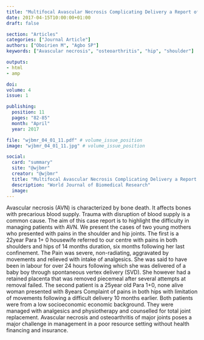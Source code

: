 ```yaml
---
title: "Multifocal Avascular Necrosis Complicating Delivery a Report of Two Cases"
date: 2017-04-15T10:00:00+01:00
draft: false

section: "Articles"
categories: ["Journal Article"]
authors: ["Oboirien M", "Agbo SP"]
keywords: ["Avascular necrosis", "osteoarthritis", "hip", "shoulder"]

outputs: 
- html
- amp

doi:
volume: 4
issue: 1

publishing:
  position: 11
  pages: "82-85"
  month: "April"
  year: 2017

file: "wjbmr_04_01_11.pdf" # volume_issue_position
image: "wjbmr_04_01_11.jpg" # volume_issue_position

social:
  card: "summary"
  site: "@wjbmr"
  creator: "@wjbmr"
  title: "Multifocal Avascular Necrosis Complicating Delivery a Report of Two Cases"
  description: "World Journal of Biomedical Research"
  image:
---
```

Avascular necrosis (AVN) is characterized by bone death. It affects bones with precarious blood supply.
Trauma with disruption of blood supply is a common cause. The aim of this case report is to highlight the
difficulty in managing patients with AVN. We present the cases of two young mothers who presented with pains
in the shoulder and hip joints. The first is a 22year Para 1+ 0 housewife referred to our centre with pains in both
shoulders and hips of 14 months duration, six months following her last confinement. The Pain was severe,
non-radiating, aggravated by movements and relieved with intake of analgesics. She was said to have been in
labour for over 24 hours following which she was delivered of a baby boy through spontaneous vertex delivery
(SVD). She however had a retained placenta that was removed piecemeal after several attempts at removal
failed. The second patient is a 25year old Para 1+0, none alive woman presented with 8years Complaint of pains
in both hips with limitation of movements following a difficult delivery 10 months earlier. Both patients were
from a low socioeconomic economic background. They were managed with analgesics and physiotherapy and
counselled for total joint replacement. Avascular necrosis and osteoarthritis of major joints poses a major
challenge in management in a poor resource setting without health financing and insurance.